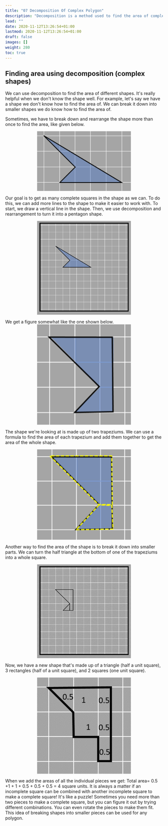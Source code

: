 ```yaml
---
title: "07 Decomposition Of Complex Polygon"
description: "Decomposition is a method used to find the area of complex shapes by breaking them down into smaller shapes and adding their areas together."
lead: ""
date: 2020-11-12T13:26:54+01:00
lastmod: 2020-11-12T13:26:54+01:00
draft: false
images: []
weight: 280
toc: true
---
```

## Finding area using decomposition (complex shapes)


We can use decomposition to find the area of different shapes. It's really helpful when we don't know the shape well. For example, let's say we have a shape we don't know how to find the area of. We can break it down into smaller shapes we do know how to find the area of.

Sometimes, we have to break down and rearrange the shape more than once to find the area, like given below.

<img src="1_69_complex_quadrilateral.png" width="300" style="display: block; margin: 0 auto;">


Our goal is to get as many complete squares in the shape as we can. To do this, we can add more lines to the shape to make it easier to work with. 
To start, we draw a vertical line in the shape. Then, we use decomposition and rearrangement to turn it into a pentagon shape.

<img src="1_70_complex_quadrilateral_to_pentagon.gif" width="300" style="display: block; margin: 0 auto;">
 
We get a figure somewhat like the one shown below.
<img src="1_71_pentagon_from_quadrilateral.png" width="300" style="display: block; margin: 0 auto;">

The shape we're looking at is made up of two trapeziums. We can use a formula to find the area of each trapezium and add them together to get the area of the whole shape. 

<img src="1_72_pentagon_into_two_trapeziums.png" width="300" style="display: block; margin: 0 auto;">

Another way to find the area of the shape is to break it down into smaller parts. We can turn the half triangle at the bottom of one of the trapeziums into a whole square.

<img src="1_73_pentagon_to_heptagon.gif" width="300" style="display: block; margin: 0 auto;">

Now, we have a new shape that's made up of a triangle (half a unit square), 3 rectangles (half of a unit square), and 2 squares (one unit square). 

<img src="1_74_countingsquares_in_heptagon.png" width="300" style="display: block; margin: 0 auto;">

When we add the areas of all the individual pieces we get:
Total area= 0.5 +1 + 1 + 0.5 + 0.5 + 0.5 = 4 square units.
It is always a matter if an incomplete square can be combined with another incomplete square to make a complete square! It's like a puzzle! Sometimes you need more than two pieces to make a complete square, but you can figure it out by trying different combinations. You can even rotate the pieces to make them fit. This idea of breaking shapes into smaller pieces can be used for any polygon.

